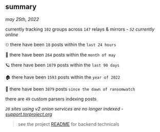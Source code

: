 
## summary
_may 25th, 2022_

currently tracking `102` groups across `147` relays & mirrors - _`52` currently online_

⏲ there have been `18` posts within the `last 24 hours`

🦈 there have been `264` posts within the `month of may`

🪐 there have been `1079` posts within the `last 90 days`

🏚 there have been `1593` posts within the `year of 2022`

🦕 there have been `3879` posts `since the dawn of ransomwatch`

there are `49` custom parsers indexing posts

_`20` sites using v2 onion services are no longer indexed - [support.torproject.org](https://support.torproject.org/onionservices/v2-deprecation/)_

> see the project [README](https://github.com/joshhighet/ransomwatch#ransomwatch--) for backend technicals
